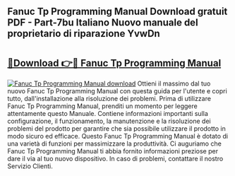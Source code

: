 ## Fanuc Tp Programming Manual Download gratuit PDF - Part-7bu Italiano Nuovo manuale del proprietario di riparazione YvwDn

# <h2><a href="http://dfgt3p.blite.top/?on=Fanuc+Tp+Programming+Manual">🔗Download 👉🔴 Fanuc Tp Programming Manual</a></h2>

[![Fanuc Tp Programming Manual download](https://i.imgur.com/lujVjoI.png)](http://dfgt3p.blite.top/?on=Fanuc+Tp+Programming+Manual)
Ottieni il massimo dal tuo nuovo Fanuc Tp Programming Manual con questa guida per l'utente e copri tutto, dall'installazione alla risoluzione dei problemi. Prima di utilizzare Fanuc Tp Programming Manual, prenditi un momento per leggere attentamente questo Manuale. Contiene informazioni importanti sulla configurazione, il funzionamento, la manutenzione e la risoluzione dei problemi del prodotto per garantire che sia possibile utilizzare il prodotto in modo sicuro ed efficace. Questo Fanuc Tp Programming Manual è dotato di una varietà di funzioni per massimizzare la produttività. Ci auguriamo che Fanuc Tp Programming Manual ti abbia fornito informazioni preziose per dare il via al tuo nuovo dispositivo. In caso di problemi, contattare il nostro Servizio Clienti.
